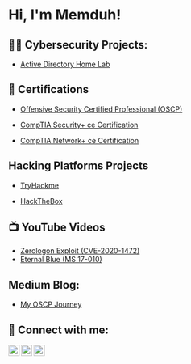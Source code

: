 <h1>Hi, I'm Memduh! </h1>

<h2>👨‍💻 Cybersecurity Projects:</h2>

- [Active Directory Home Lab]()

<h2>📄 Certifications</h2>

- [Offensive Security Certified Professional (OSCP)](https://www.credential.net/0d5df5ee-6d11-40c5-911b-6af4f9f5d904#gs.l51g8y)

- [CompTIA Security+ ce Certification](https://www.credly.com/badges/d3568991-3e5e-46d8-b7bc-4eb5d47abf9c?source=linked_in_profile)

- [CompTIA Network+ ce Certification](https://www.credly.com/badges/6645237b-79f2-4bff-8dfd-a4050234926b/linked_in_profile)


<h2> Hacking Platforms Projects</h2>

- [TryHackme](https://tryhackme.com/p/drmtra)

- [HackTheBox](https://app.hackthebox.com/profile/875585)
  
<h2>📺  YouTube Videos</h2>

- [Zerologon Exploit (CVE-2020-1472)]()
- [Eternal Blue (MS 17-010)]()

<h2>    Medium Blog:</h2>

- [My OSCP Journey]()

<h2> 🤳 Connect with me:</h2>

[<img align="left" alt="JoshMadakor | YouTube" width="22px" src="https://cdn.jsdelivr.net/npm/simple-icons@v3/icons/youtube.svg" />][youtube]
[<img align="left" alt="JoshMadakor | Twitter" width="22px" src="https://cdn.jsdelivr.net/npm/simple-icons@v3/icons/twitter.svg" />][twitter]
[<img align="left" alt="JoshMadakor | LinkedIn" width="22px" src="https://cdn.jsdelivr.net/npm/simple-icons@v3/icons/linkedin.svg" />][linkedin]


[twitter]: https://twitter.com/memduhtura
[youtube]: https://www.youtube.com/channel/UCIOwsV_BEPx0iLbJnvpbMBw
[linkedin]:https://www.linkedin.com/in/dr-memduh-tura-43bb50b4/




<!--
memduh tura
-->
